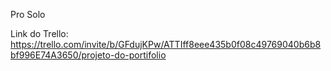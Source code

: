 Pro Solo


Link do Trello:
https://trello.com/invite/b/GFdujKPw/ATTIff8eee435b0f08c49769040b6b8bf996E74A3650/projeto-do-portifolio
